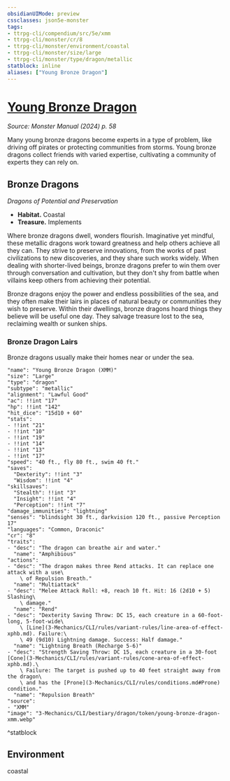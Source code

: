 ```yaml
---
obsidianUIMode: preview
cssclasses: json5e-monster
tags:
- ttrpg-cli/compendium/src/5e/xmm
- ttrpg-cli/monster/cr/8
- ttrpg-cli/monster/environment/coastal
- ttrpg-cli/monster/size/large
- ttrpg-cli/monster/type/dragon/metallic
statblock: inline
aliases: ["Young Bronze Dragon"]
---
```

# [Young Bronze Dragon](3-Mechanics\CLI\bestiary\dragon/young-bronze-dragon-xmm.md)
*Source: Monster Manual (2024) p. 58*  

Many young bronze dragons become experts in a type of problem, like driving off pirates or protecting communities from storms. Young bronze dragons collect friends with varied expertise, cultivating a community of experts they can rely on.

## Bronze Dragons

*Dragons of Potential and Preservation*

- **Habitat.** Coastal  
- **Treasure.** Implements  

Where bronze dragons dwell, wonders flourish. Imaginative yet mindful, these metallic dragons work toward greatness and help others achieve all they can. They strive to preserve innovations, from the works of past civilizations to new discoveries, and they share such works widely. When dealing with shorter-lived beings, bronze dragons prefer to win them over through conversation and cultivation, but they don't shy from battle when villains keep others from achieving their potential.

Bronze dragons enjoy the power and endless possibilities of the sea, and they often make their lairs in places of natural beauty or communities they wish to preserve. Within their dwellings, bronze dragons hoard things they believe will be useful one day. They salvage treasure lost to the sea, reclaiming wealth or sunken ships.

### Bronze Dragon Lairs

Bronze dragons usually make their homes near or under the sea.

```statblock
"name": "Young Bronze Dragon (XMM)"
"size": "Large"
"type": "dragon"
"subtype": "metallic"
"alignment": "Lawful Good"
"ac": !!int "17"
"hp": !!int "142"
"hit_dice": "15d10 + 60"
"stats":
- !!int "21"
- !!int "10"
- !!int "19"
- !!int "14"
- !!int "13"
- !!int "17"
"speed": "40 ft., fly 80 ft., swim 40 ft."
"saves":
  "Dexterity": !!int "3"
  "Wisdom": !!int "4"
"skillsaves":
  "Stealth": !!int "3"
  "Insight": !!int "4"
  "Perception": !!int "7"
"damage_immunities": "lightning"
"senses": "blindsight 30 ft., darkvision 120 ft., passive Perception 17"
"languages": "Common, Draconic"
"cr": "8"
"traits":
- "desc": "The dragon can breathe air and water."
  "name": "Amphibious"
"actions":
- "desc": "The dragon makes three Rend attacks. It can replace one attack with a use\
    \ of Repulsion Breath."
  "name": "Multiattack"
- "desc": "Melee Attack Roll: +8, reach 10 ft. Hit: 16 (2d10 + 5) Slashing\
    \ damage."
  "name": "Rend"
- "desc": "Dexterity Saving Throw: DC 15, each creature in a 60-foot-long, 5-foot-wide\
    \ [Line](3-Mechanics/CLI/rules/variant-rules/line-area-of-effect-xphb.md). Failure:\
    \ 49 (9d10) Lightning damage. Success: Half damage."
  "name": "Lightning Breath (Recharge 5-6)"
- "desc": "Strength Saving Throw: DC 15, each creature in a 30-foot [Cone](3-Mechanics/CLI/rules/variant-rules/cone-area-of-effect-xphb.md).\
    \ Failure: The target is pushed up to 40 feet straight away from the dragon\
    \ and has the [Prone](3-Mechanics/CLI/rules/conditions.md#Prone) condition."
  "name": "Repulsion Breath"
"source":
- "XMM"
"image": "3-Mechanics/CLI/bestiary/dragon/token/young-bronze-dragon-xmm.webp"
```
^statblock

## Environment

coastal